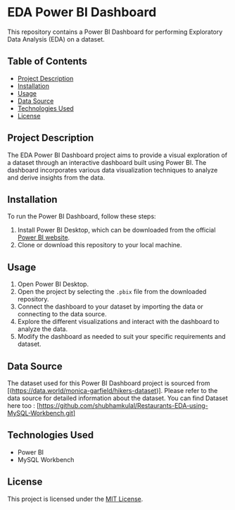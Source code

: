# EDA Power BI Dashboard

This repository contains a Power BI Dashboard for performing Exploratory Data Analysis (EDA) on a dataset.

## Table of Contents

- [Project Description](#project-description)
- [Installation](#installation)
- [Usage](#usage)
- [Data Source](#data-source)
- [Technologies Used](#technologies-used)
- [License](#license)

## Project Description

The EDA Power BI Dashboard project aims to provide a visual exploration of a dataset through an interactive dashboard built using Power BI. The dashboard incorporates various data visualization techniques to analyze and derive insights from the data.

## Installation

To run the Power BI Dashboard, follow these steps:

1. Install Power BI Desktop, which can be downloaded from the official [Power BI website](https://powerbi.microsoft.com/en-us/downloads/).
2. Clone or download this repository to your local machine.

## Usage

1. Open Power BI Desktop.
2. Open the project by selecting the `.pbix` file from the downloaded repository.
3. Connect the dashboard to your dataset by importing the data or connecting to the data source.
4. Explore the different visualizations and interact with the dashboard to analyze the data.
5. Modify the dashboard as needed to suit your specific requirements and dataset.

## Data Source

The dataset used for this Power BI Dashboard project is sourced from [(https://data.world/monica-garfield/hikers-dataset)]. Please refer to the data source for detailed information about the dataset.
You can find Dataset here too : [https://github.com/shubhamkulal/Restaurants-EDA-using-MySQL-Workbench.git]

## Technologies Used

- Power BI
- MySQL Workbench

## License

This project is licensed under the [MIT License](LICENSE).
